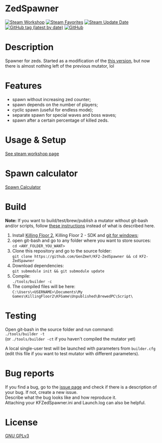 # ZedSpawner

[![Steam Workshop](https://img.shields.io/static/v1?message=workshop&logo=steam&labelColor=gray&color=blue&logoColor=white&label=steam%20)](https://steamcommunity.com/sharedfiles/filedetails/?id=2811290931)
[![Steam Favorites](https://img.shields.io/steam/favorites/2811290931)](https://steamcommunity.com/sharedfiles/filedetails/?id=2811290931)
[![Steam Update Date](https://img.shields.io/steam/update-date/2811290931)](https://steamcommunity.com/sharedfiles/filedetails/?id=2811290931)
[![GitHub tag (latest by date)](https://img.shields.io/github/v/tag/GenZmeY/KF2-ZedSpawner)](https://github.com/GenZmeY/KF2-ZedSpawner/tags)
[![GitHub](https://img.shields.io/github/license/GenZmeY/KF2-ZedSpawner)](LICENSE)

# Description
Spawner for zeds. Started as a modification of the [this version](https://steamcommunity.com/sharedfiles/filedetails/?id=2488241348), but now there is almost nothing left of the previous mutator, lol  

# Features
- spawn without increasing zed counter;
- spawn depends on the number of players;
- cyclic spawn (useful for endless mode);
- separate spawn for special waves and boss waves;
- spawn after a certain percentage of killed zeds.

# Usage & Setup
[See steam workshop page](https://steamcommunity.com/sharedfiles/filedetails/?id=2811290931)

# Spawn calculator
[Spawn Calculator](https://docs.google.com/spreadsheets/d/1q67WJ36jhj6Y0lPNO5tS2bU79Wphu4Xmi62me6DAwtM/edit?usp=sharing)

# Build
**Note:** If you want to build/test/brew/publish a mutator without git-bash and/or scripts, follow [these instructions](https://tripwireinteractive.atlassian.net/wiki/spaces/KF2SW/pages/26247172/KF2+Code+Modding+How-to) instead of what is described here.
1. Install [Killing Floor 2](https://store.steampowered.com/app/232090/Killing_Floor_2/), Killing Floor 2 - SDK and [git for windows](https://git-scm.com/download/win);
2. open git-bash and go to any folder where you want to store sources:  
`cd <ANY_FOLDER_YOU_WANT>`  
3. Clone this repository and go to the source folder:  
`git clone https://github.com/GenZmeY/KF2-ZedSpawner && cd KF2-ZedSpawner`
4. Download dependencies:  
`git submodule init && git submodule update`  
5. Compile:  
`./tools/builder -c`  
5. The compiled files will be here:  
`C:\Users\<USERNAME>\Documents\My Games\KillingFloor2\KFGame\Unpublished\BrewedPC\Script\`

# Testing
Open git-bash in the source folder and run command:  
`./tools/builder -t`  
(or `./tools/builder -ct` if you haven't compiled the mutator yet)  

A local single-user test will be launched with parameters from `builder.cfg` (edit this file if you want to test mutator with different parameters).

# Bug reports
If you find a bug, go to the [issue page](https://github.com/GenZmeY/KF2-ZedSpawner/issues) and check if there is a description of your bug. If not, create a new issue.  
Describe what the bug looks like and how reproduce it.  
Attaching your KFZedSpawner.ini and Launch.log can also be helpful.

# License
[GNU GPLv3](LICENSE)  
